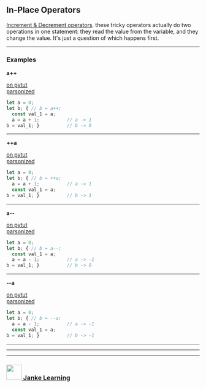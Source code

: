 ## In-Place Operators

[Increment & Decrement operators](https://developer.mozilla.org/en-US/docs/Web/JavaScript/Reference/Operators/Arithmetic_Operators#Increment).  these tricky operators actually do two operations in one statement: they read the value from the variable, and they change the value.  It's just a question of which happens first.

---

### Examples

**a++**   

[on pytut](http://www.pythontutor.com/live.html#code=let%20a%20%3D%200%3B%0Aconst%20expression%20%3D%20a%2B%2B%3B%0A%0Aa%20%3D%200%3B%0Alet%20expanded%3B%20%7B%20%0A%20%20const%20val_1%20%3D%20a%3B%20%20%20%20%0A%20%20a%20%3D%20a%20%2B%201%3B%20%20%20%20%20%20%20%20%20%0Aexpanded%20%3D%20val_1%3B%20%7D%20%20%20%20%0A%0Aconsole.assert%28expanded%20%3D%3D%3D%20expression%29%3B&cumulative=false&curInstr=8&heapPrimitives=nevernest&mode=display&origin=opt-live.js&py=js&rawInputLstJSON=%5B%5D&textReferences=false)   
[parsonized](https://janke-learning.github.io/parsonizer/?snippet=let%20a%20%3D%200%3B%0Alet%20b%3B%20%7B%20%2F%2F%20b%20%3D%20a%2B%2B%3B%0A%20%20const%20val_1%20%3D%20a%3B%20%20%20%20%0A%20%20a%20%3D%20a%20%2B%201%3B%20%20%20%20%20%20%20%20%20%20%0Ab%20%3D%20val_1%3B%20%7D%20%20%20%20%20%20%20%20%20%20)
```js
let a = 0;
let b; { // b = a++;
  const val_1 = a;    
  a = a + 1;          // a -> 1
b = val_1; }          // b -> 0
```
---

**++a**  

[on pytut](http://www.pythontutor.com/live.html#code=let%20a%20%3D%200%3B%0Aconst%20expression%20%3D%20%2B%2Ba%3B%0A%0Aa%20%3D%200%3B%0Alet%20expanded%3B%20%7B%20%0A%20%20a%20%3D%20a%20%2B%201%3B%20%20%20%20%20%20%20%20%20%0A%20%20const%20val_1%20%3D%20a%3B%20%20%20%20%0Aexpanded%20%3D%20val_1%3B%20%7D%20%20%20%20%20%0A%0Aconsole.assert%28expanded%20%3D%3D%3D%20expression%29%3B&cumulative=false&curInstr=8&heapPrimitives=nevernest&mode=display&origin=opt-live.js&py=js&rawInputLstJSON=%5B%5D&textReferences=false)  
[parsonized](https://janke-learning.github.io/parsonizer/?snippet=let%20a%20%3D%200%3B%0Alet%20b%3B%20%7B%20%2F%2F%20b%20%3D%20%2B%2Ba%3B%0A%20%20a%20%3D%20a%20%2B%201%3B%20%20%20%20%20%20%20%20%20%0A%20%20const%20val_1%20%3D%20a%3B%20%20%20%20%0Ab%20%3D%20val_1%3B%20%7D)  
```js
let a = 0;
let b; { // b = ++a;
  a = a + 1;          // a -> 1
  const val_1 = a;    
b = val_1; }          // b -> 1
```
---

**a--**  

[on pytut](http://www.pythontutor.com/live.html#code=let%20a%20%3D%200%3B%0Aconst%20expression%20%3D%20a--%3B%0A%0Aa%20%3D%200%3B%0Alet%20expanded%3B%20%7B%20%0A%20%20const%20val_1%20%3D%20a%3B%20%20%20%20%0A%20%20a%20%3D%20a%20-%201%3B%20%20%20%20%20%20%20%20%20%0Aexpanded%20%3D%20val_1%3B%20%7D%20%20%20%20%0A%0Aconsole.assert%28expanded%20%3D%3D%3D%20expression%29%3B&cumulative=false&curInstr=8&heapPrimitives=nevernest&mode=display&origin=opt-live.js&py=js&rawInputLstJSON=%5B%5D&textReferences=false)  
[parsonized](https://janke-learning.github.io/parsonizer/?snippet=let%20a%20%3D%200%3B%0Alet%20b%3B%20%7B%20%2F%2F%20b%20%3D%20a--%3B%0A%20%20const%20val_1%20%3D%20a%3B%20%20%20%20%0A%20%20a%20%3D%20a%20-%201%3B%20%20%20%20%20%20%20%20%20%20%0Ab%20%3D%20val_1%3B%20%7D%20%20%20%20%20%20%20%20%20%20)
```js
let a = 0;
let b; { // b = a--;
  const val_1 = a;    
  a = a - 1;          // a -> -1
b = val_1; }          // b -> 0
```
---

**--a**  

[on pytut](http://www.pythontutor.com/live.html#code=let%20a%20%3D%200%3B%0Aconst%20expression%20%3D%20--a%3B%0A%0Aa%20%3D%200%3B%0Alet%20expanded%3B%20%7B%20%0A%20%20a%20%3D%20a%20-%201%3B%20%20%20%20%20%20%20%20%20%0A%20%20const%20val_1%20%3D%20a%3B%20%20%20%20%0Aexpanded%20%3D%20val_1%3B%20%7D%20%20%20%20%20%0A%0Aconsole.assert%28expanded%20%3D%3D%3D%20expression%29%3B&cumulative=false&curInstr=8&heapPrimitives=nevernest&mode=display&origin=opt-live.js&py=js&rawInputLstJSON=%5B%5D&textReferences=false)  
[parsonized](https://janke-learning.github.io/parsonizer/?snippet=let%20a%20%3D%200%3B%0Alet%20b%3B%20%7B%20%2F%2F%20b%20%3D%20--a%3B%0A%20%20a%20%3D%20a%20-%201%3B%20%20%20%20%20%20%20%20%20%0A%20%20const%20val_1%20%3D%20a%3B%20%20%20%20%0Ab%20%3D%20val_1%3B%20%7D)
```js
let a = 0;
let b; { // b = --a;
  a = a - 1;          // a -> -1
  const val_1 = a;    
b = val_1; }          // b -> -1
```
---

___
___
### <a href="http://janke-learning.org" target="_blank"><img src="https://user-images.githubusercontent.com/18554853/50098409-22575780-021c-11e9-99e1-962787adaded.png" width="40" height="40"></img> Janke Learning</a>
